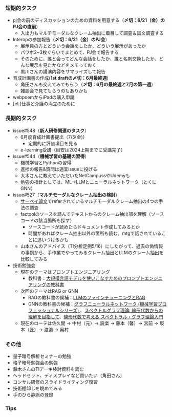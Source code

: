 ### 短期的タスク
- pj会の前のディスカッションのための資料を用意する（**〆切：6/21（金）のPJ会の直前**）
  - 入出力もマルチモーダルなクレーム抽出に着目して調査＆論文調査する
- Interopの参加報告（**〆切：6/21（金）のPJ会**）
  - 展示員の方とどういう会話をしたか、どういう展示があったか
  - パワポ2~3枚ぐらいでまとめて、PJ会で報告する
  - そのために、誰と会ってどんな会話をしたか、誰と名刺交換したか、どんな展示を見たかなどをメモっておく
  - 黒川さんの講演内容をサマライズして報告
- 育成計画書の作成(**1st draftの〆切：6月最終週**)
  - 角田さんも交えてみてもらう（**〆切：6月の最終週と7月の第一週**）
  - 雑談会で見てもらうのもありかも
- webpoemからiPadの購入申請
- [eL]仕事と介護の両立のために


### 長期的タスク
- issue#548（**新人研修関連のタスク**）
  - 6月度育成計画書提出（7/5(金)）
    - 定期的に評価項目を見る
  - e-learning受講（目安は2024上期までに受講完了）
- issue#544（**機械学習の基礎の習得**）
  - 機械学習とPythonの習得
  - 進捗の報告&質問は適宜issueに投げる
  - 大木さんに教えていただいたNetCampussやUdemyも
  - 勉強の指針としては、ML→LLMとニューラルネットワーク（とくにGNN）
- issue#527（**マルチモーダルなクレーム抽出の検討**）
  - [サーベイ論文](https://arxiv.org/abs/2305.13507)でreferされているマルチモーダルクレーム抽出の4つの手法の調査
  - factoolのソースを読んでテキストからのクレーム抽出部を理解（ソースコードの該当箇所も探す）
    - ソースコードが読めたらドキュメント作成してみるとか
    - 時間があればクレーム抽出以外の箇所も読む。mtgで話されていることに追いつけるかも
  - 山本さんのアドバイス（TI分析定例5/16）にしたがって、過去の偽情報の事例から、手作業でやってみるクレーム抽出とLLMのクレーム抽出を比較してみる
- 技術勉強会
  - 現在のテーマはプロンプトエンジニアリング
    - 教科書：[大規模言語モデルを使いこなすためのプロンプトエンジニアリングの教科書](https://www.amazon.co.jp/gp/product/B0CV46J8V4/ref=ppx_yo_dt_b_d_asin_title_351_o00?ie=UTF8&psc=1)
  - 次回のテーマはRAG or GNN
    - RAGの教科書の候補：[LLMのファインチューニングとRAG](https://www.ohmsha.co.jp/book/9784274231957/)
    - GNNの教科書の候補：[グラフニューラルネットワーク (機械学習プロフェッショナルシリーズ) ](https://www.amazon.co.jp/%E3%82%B0%E3%83%A9%E3%83%95%E3%83%8B%E3%83%A5%E3%83%BC%E3%83%A9%E3%83%AB%E3%83%8D%E3%83%83%E3%83%88%E3%83%AF%E3%83%BC%E3%82%AF-%E6%A9%9F%E6%A2%B0%E5%AD%A6%E7%BF%92%E3%83%97%E3%83%AD%E3%83%95%E3%82%A7%E3%83%83%E3%82%B7%E3%83%A7%E3%83%8A%E3%83%AB%E3%82%B7%E3%83%AA%E3%83%BC%E3%82%BA-%E4%BD%90%E8%97%A4-%E7%AB%9C%E9%A6%AC/dp/4065347823)、[スペクトルグラフ理論: 線形代数からの理解を目指して](https://www.amazon.co.jp/%E3%82%B9%E3%83%9A%E3%82%AF%E3%83%88%E3%83%AB%E3%82%B0%E3%83%A9%E3%83%95%E7%90%86%E8%AB%96-%E7%B7%9A%E5%BD%A2%E4%BB%A3%E6%95%B0%E3%81%8B%E3%82%89%E3%81%AE%E7%90%86%E8%A7%A3%E3%82%92%E7%9B%AE%E6%8C%87%E3%81%97%E3%81%A6-SGC%E3%83%A9%E3%82%A4%E3%83%96%E3%83%A9%E3%83%AA-%E5%90%89%E7%94%B0-%E6%82%A0%E4%B8%80/dp/4781916015/ref=pd_vtp_h_pd_vtp_h_d_sccl_2/356-1726938-3151046?pd_rd_w=tzVMw&content-id=amzn1.sym.a075abab-259f-40c3-bc0f-76d5f3149ef5&pf_rd_p=a075abab-259f-40c3-bc0f-76d5f3149ef5&pf_rd_r=F0QAZKCZK2Z7J23B0VH1&pd_rd_wg=4xCa5&pd_rd_r=1ca2874d-24dc-4e1d-85ab-4ac412b4171a&pd_rd_i=4781916015&psc=1)、[線形代数で考える スペクトラル・グラフ理論入門](https://www.amazon.co.jp/%E7%B7%9A%E5%BD%A2%E4%BB%A3%E6%95%B0%E3%81%A7%E8%80%83%E3%81%88%E3%82%8B-%E3%82%B9%E3%83%9A%E3%82%AF%E3%83%88%E3%83%A9%E3%83%AB%E3%83%BB%E3%82%B0%E3%83%A9%E3%83%95%E7%90%86%E8%AB%96%E5%85%A5%E9%96%80-%E3%83%9C%E3%82%B0%E3%83%80%E3%83%B3%E3%83%BB%E3%83%8B%E3%82%AB/dp/4535790043)
  - 現在のローテは佐久間 -> 中村（元）-> 設楽 -> 藤本（馨）-> 宮前 -> 坂本（匠）-> 渡邉 -> 奥村

### その他
  - 量子暗号解析セミナーの勉強
  - 格子暗号勉強会の勉強
  - 鈴木さんのTIアーキ検討資料を読む
  - ヘッドセット、ディスプレイなど買いたい（角田さん）
  - コンサル研修のスライドライティング復習
  - 技術棚卸しを眺めてみる
  - 手のひら静脈の登録


### Tips
